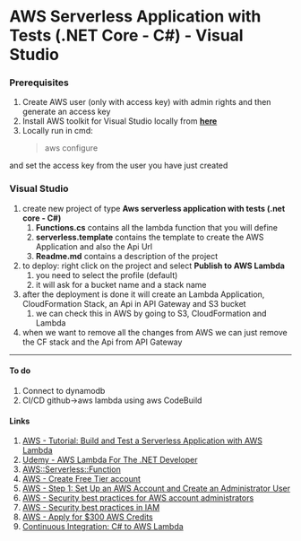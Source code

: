 # AWS Serverless Application with Tests (.NET Core - C#) - Visual Studio



### Prerequisites
1. Create AWS user (only with access key) with admin rights and then generate an access key
2. Install AWS toolkit for Visual Studio locally from [**here**](https://marketplace.visualstudio.com/items?itemName=AmazonWebServices.AWSToolkitforVisualStudio2022)
3. Locally run in cmd: 
   >aws configure

and set the access key from the user you have just created
   
### Visual Studio
1. create new project of type **Aws serverless application with tests (.net core - C#)**
   1. **Functions.cs** contains all the lambda function that you will define
   2. **serverless.template** contains the template to create the AWS Application and also the Api Url
   3. **Readme.md** contains a description of the project
2. to deploy: right click on the project and select **Publish to AWS Lambda**
   1. you need to select the profile (default)
   2. it will ask for a bucket name and a stack name
3. after the deployment is done it will create an Lambda Application, CloudFormation Stack, an Api in API Gateway and S3 bucket
   1. we can check this in AWS by going to S3, CloudFormation and Lambda
4. when we want to remove all the changes from AWS we can just remove the CF stack and the Api from API Gateway

<hr>

#### To do
1. Connect to dynamodb
2. CI/CD github->aws lambda using aws CodeBuild

#### Links
1. [AWS - Tutorial: Build and Test a Serverless Application with AWS Lambda](https://docs.aws.amazon.com/toolkit-for-visual-studio/latest/user-guide/lambda-build-test-severless-app.html)
1. [Udemy - AWS Lambda For The .NET Developer](https://www.udemy.com/course/aws-lambda-dotnet/)
1. [AWS::Serverless::Function](https://docs.aws.amazon.com/serverless-application-model/latest/developerguide/sam-resource-function.html)
2. [AWS - Create Free Tier account](https://aws.amazon.com/free/)
3. [AWS - Step 1: Set Up an AWS Account and Create an Administrator User](https://docs.aws.amazon.com/streams/latest/dev/setting-up.html)
4. [AWS - Security best practices for AWS account administrators](https://docs.aws.amazon.com/signin/latest/userguide/best-practices-admin.html)
5. [AWS - Security best practices in IAM](https://docs.aws.amazon.com/IAM/latest/UserGuide/best-practices.html)
6. [AWS - Apply for $300 AWS Credits](https://aws-experience.com/amer/smb/exclusive-offers/aws-credits)
7. [Continuous Integration: C# to AWS Lambda](https://maxhorstmann.net/blog/2017/05/22/ci-dotnetcore-lambda/)
   